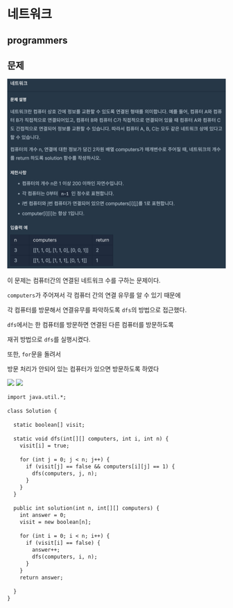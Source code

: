 # 네트워크
## programmers

문제
---
<img src="./images/network.png">

이 문제는 컴퓨터간의 연결된 네트워크 수를 구하는 문제이다.

```computers```가 주어져서 각 컴퓨터 간의 연결 유무를 알 수 있기 때문에

각 컴퓨터를 방문해서 연결유무를 파악하도록 ```dfs```의 방법으로 접근했다. 

```dfs```에서는 한 컴퓨터를 방문하면 연결된 다른 컴퓨터를 방문하도록 

재귀 방법으로 ```dfs```를 실행시켰다.

또한,  ```for```문을 돌려서 

방문 처리가 안되어 있는 컴퓨터가 있으면 방문하도록 하였다

<img src="./images/network1.png" >
<img src="./images/network2.png" >



```
import java.util.*;

class Solution {

  static boolean[] visit;

  static void dfs(int[][] computers, int i, int n) {
    visit[i] = true;

    for (int j = 0; j < n; j++) {
      if (visit[j] == false && computers[i][j] == 1) {
        dfs(computers, j, n);
      }
    }
  }

  public int solution(int n, int[][] computers) {
    int answer = 0;
    visit = new boolean[n];

    for (int i = 0; i < n; i++) {
      if (visit[i] == false) {
        answer++;
        dfs(computers, i, n);
      }
    }
    return answer;

  }
}

```
